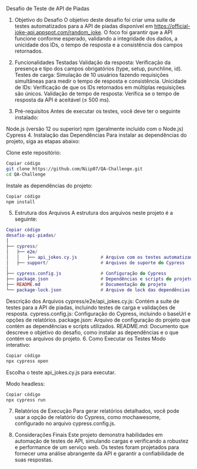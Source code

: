 Desafio de Teste de API de Piadas

1. Objetivo do Desafio
   O objetivo deste desafio foi criar uma suíte de testes automatizados para a API de piadas disponível em https://official-joke-api.appspot.com/random_joke. O foco foi garantir que a API funcione conforme esperado, validando a integridade dos dados, a unicidade dos IDs, o tempo de resposta e a consistência dos campos retornados.

2. Funcionalidades Testadas
   Validação da resposta: Verificação da presença e tipo dos campos obrigatórios (type, setup, punchline, id).
   Testes de carga: Simulação de 10 usuários fazendo requisições simultâneas para medir o tempo de resposta e consistência.
   Unicidade de IDs: Verificação de que os IDs retornados em múltiplas requisições são únicos.
   Validação de tempo de resposta: Verifica se o tempo de resposta da API é aceitável (≤ 500 ms).
3. Pré-requisitos
   Antes de executar os testes, você deve ter o seguinte instalado:

Node.js (versão 12 ou superior)
npm (geralmente incluído com o Node.js)
Cypress 4. Instalação das Dependências
Para instalar as dependências do projeto, siga as etapas abaixo:

Clone este repositório:

```bash
Copiar código
git clone https://github.com/Niip07/QA-Challenge.git
cd QA-Challenge
```

Instale as dependências do projeto:

```bash
Copiar código
npm install
```

5. Estrutura dos Arquivos
   A estrutura dos arquivos neste projeto é a seguinte:

```lua
Copiar código
desafio-api-piadas/
│
├── cypress/
│   ├── e2e/
│   │   ├── api_jokes.cy.js         # Arquivo com os testes automatizados
│   ├── support/                    # Arquivos de suporte do Cypress
│
├── cypress.config.js               # Configuração do Cypress
├── package.json                    # Dependências e scripts do projeto
├── README.md                       # Documentação do projeto
└── package-lock.json               # Arquivo de lock das dependências
```

Descrição dos Arquivos
cypress/e2e/api_jokes.cy.js: Contém a suíte de testes para a API de piadas, incluindo testes de carga e validações de resposta.
cypress.config.js: Configuração do Cypress, incluindo o baseUrl e opções de relatórios.
package.json: Arquivo de configuração do projeto que contém as dependências e scripts utilizados.
README.md: Documento que descreve o objetivo do desafio, como instalar as dependências e o que contém os arquivos do projeto. 6. Como Executar os Testes
Modo interativo:

```bash
Copiar código
npx cypress open
```

Escolha o teste api_jokes.cy.js para executar.

Modo headless:

```bash
Copiar código
npx cypress run
```

7. Relatórios de Execução
   Para gerar relatórios detalhados, você pode usar a opção de relatório do Cypress, como mochawesome, configurado no arquivo cypress.config.js.

8. Considerações Finais
   Este projeto demonstra habilidades em automação de testes de API, simulando cargas e verificando a robustez e performance de um serviço web. Os testes foram projetados para fornecer uma análise abrangente da API e garantir a confiabilidade de suas respostas.
